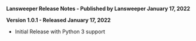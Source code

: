 **Lansweeper Release Notes - Published by Lansweeper January 17, 2022**


**Version 1.0.1 - Released January 17, 2022**

* Initial Release with Python 3 support